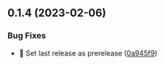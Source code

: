 ## 0.1.4 (2023-02-06)


### Bug Fixes

* :bug: Set last release as prerelease ([0a945f9](https://github.com/SenoReload/raspi-pico-w-intro/commit/0a945f9f6ac8b3c578f14cb0babc19f10f611021))




